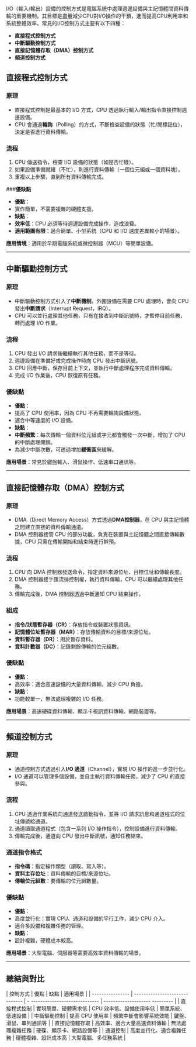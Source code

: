 I/O（輸入/輸出）設備的控制方式是電腦系統中處理週邊設備與主記憶體間資料傳輸的重要機制。其目標是盡量減少CPU對I/O操作的干預，進而提高CPU利用率和系統整體效率。常見的I/O控制方式主要有以下四種：

- **直接程式控制方式**
- **中斷驅動控制方式**
- **直接記憶體存取（DMA）控制方式**
- **頻道控制方式**

## 直接程式控制方式

### **原理**

- 直接程式控制是最基本的 I/O 方式，CPU 透過執行輸入/輸出指令直接控制週邊設備。
- CPU 會通過**輪詢**（Polling）的方式，不斷檢查設備的狀態（忙/閒標誌位），決定是否進行資料傳輸。

### **流程**

1. CPU 傳送指令，檢查 I/O 設備的狀態（如是否忙碌）。
2. 如果設備準備就緒（不忙），則進行資料傳輸（一個位元組或一個資料塊）。
3. 重複以上步驟，直到所有資料傳輸完成。

###**優缺點**

- **優點**：
 - 實作簡單，不需要複雜的硬體支援。
- **缺點**：
 - **效率低**：CPU 必須等待週邊設備完成操作，造成浪費。
 - **適用範圍有限**：適合簡單、小型系統（CPU 和 I/O 速度差異較小的場景）。

 **應用情境**：適用於早期電腦系統或微控制器（MCU）等簡單設備。



---

## 中斷驅動控制方式

### **原理**
- 中斷驅動控制方式引入了**中斷機制**，外圍設備在需要 CPU 處理時，會向 CPU 發出**中斷請求**（Interrupt Request，IRQ）。
- CPU 可以並行處理其他任務，只有在接收到中斷訊號時，才暫停目前任務，轉而處理 I/O 作業。

### **流程**
1. CPU 發出 I/O 請求後繼續執行其他任務，而不是等待。
2. 週邊設備在準備好或完成操作時向 CPU 發出中斷訊號。
3. CPU 回應中斷，保存目前上下文，並執行中斷處理程序完成資料傳輸。
4. 完成 I/O 作業後，CPU 恢復原有任務。

### **優缺點**
- **優點**：
 - 提高了 CPU 使用率，因為 CPU 不再需要輪詢設備狀態。
 - 適合中等速度的 I/O 設備。
- **缺點**：
 - **中斷頻繁**：每次傳輸一個資料位元組或字元都會觸發一次中斷，增加了 CPU 的中斷處理開銷。
 - 為減少中斷次數，可透過增加**緩衝區**來緩解。

**應用場景**：常見於鍵盤輸入、滑鼠操作、低速串口通訊等。




---

## **直接記憶體存取（DMA）控制方式**

### **原理**
- DMA（Direct Memory Access）方式透過**DMA控制器**，在 CPU 與主記憶體之間建立直接的資料傳輸通道。
- DMA 控制器接管 CPU 的部分功能，負責在裝置與主記憶體之間直接傳輸數據，CPU 只需在傳輸開始和結束時進行幹預。

### **流程**
1. CPU 向 DMA 控制器發送命令，指定資料來源位址、目標位址和傳輸長度。
2. DMA 控制器接手匯流排控制權，執行資料傳輸，CPU 可以繼續處理其他任務。
3. 傳輸完成後，DMA 控制器透過中斷通知 CPU 結束操作。

### **組成**
- **指令/狀態暫存器（CR）**：存放指令或裝置狀態資訊。
- **記憶體位址暫存器（MAR）**：存放傳輸資料的目標/來源位址。
- **資料暫存器（DR）**：用於暫存資料。
- **資料計數器（DC）**：記錄剩餘傳輸的位元組數。

### **優缺點**
- **優點**：
 - 高效率：適合高速設備的大量資料傳輸，減少 CPU 負擔。
- **缺點**：
 - 功能較單一，無法處理複雜的 I/O 任務。

 **應用場景**：高速硬碟資料傳輸、顯示卡視訊資料傳輸、網路裝置等。




---

## **頻道控制方式**

### **原理**
- 通道控制方式透過引入**I/O 通道**（Channel），實現 I/O 操作的進一步並行化。
- I/O 通道可以管理多個設備，並自主執行資料傳輸任務，減少了 CPU 的直接參與。

### **流程**
1. CPU 透過作業系統向通道發送啟動指令，並將 I/O 請求訊息和通道程式的位址傳遞給通道。
2. 通道讀取通道程式（包含一系列 I/O 操作指令），控制設備進行資料傳輸。
3. 傳輸完成後，通道向 CPU 發出中斷訊號，通知任務結束。

### **通道指令格式**
- **指令碼**：指定操作類型（讀取、寫入等）。
- **資料主存位址**：資料傳輸的目標/來源位址。
- **傳輸位元組數**：要傳輸的位元組數量。

### **優缺點**
- **優點**：
 - 高度並行化：實現 CPU、通道和設備的平行工作，減少 CPU 介入。
 - 適合多設備和複雜任務的管理。
- **缺點**：
 - 設計複雜，硬體成本較高。

 **應用場景**：大型電腦、伺服器等需要高效率資料傳輸的場景。



---

## 總結與對比

| 控制方式 | 優點 | 缺點 | 適用場景 |
| ---------------- | ------------------------------ | - ----------------------------- | -------------------- --------- |
| 直接程式控制 | 實現簡單、硬體需求低 | CPU 效率低、設備使用率低 | 簡單系統、低速設備 |
| 中斷驅動控制 | 提高 CPU 使用率 | 頻繁中斷會影響系統效能 | 鍵盤、滑鼠、串列通訊等 |
| 直接記憶體存取 | 高效率、適合大量高速資料傳輸 | 無法處理複雜任務 | 硬碟、顯示卡、網路設備等 |
| 通道控制 | 高度並行化、適合複雜任務 | 硬體複雜、設計成本高 | 大型電腦、多任務系統 |